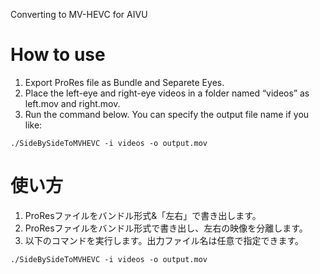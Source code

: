 Converting to MV-HEVC for AIVU

# How to use

1. Export ProRes file as Bundle and Separete Eyes.
2. Place the left-eye and right-eye videos in a folder named “videos” as left.mov and right.mov.
3. Run the command below. You can specify the output file name if you like:
```
./SideBySideToMVHEVC -i videos -o output.mov
```

# 使い方
1. ProResファイルをバンドル形式&「左右」で書き出します。
2. ProResファイルをバンドル形式で書き出し、左右の映像を分離します。
3. 以下のコマンドを実行します。出力ファイル名は任意で指定できます。
```
./SideBySideToMVHEVC -i videos -o output.mov
```
